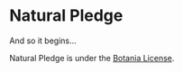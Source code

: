 # Natural Pledge

And so it begins...


Natural Pledge is under the [Botania License](http://botaniamod.net/license.php).
